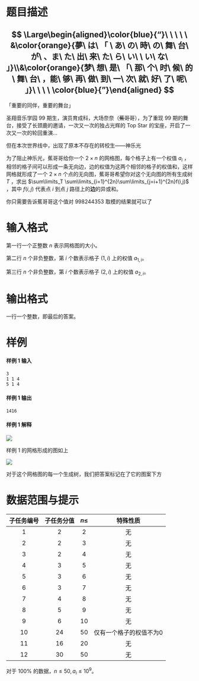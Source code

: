 
# 题目描述

$$
\Large\begin{aligned}\color{blue}{“}\ \ \ \ \ &\color{orange}{夢\ は\ 「 \ あ\ の\ 時\ の\ 舞\ 台\ が\ 、ま\ た\ 出\ 来\ た\ ら\ い\ \ い\ な\ 」}\\&\color{orange}{梦\ 想\ 是\ 「\ 那\ 个\ 时\ 候\ 的\ 舞\ 台\ ，能\ 够\ 再\ 做\ 到\ 一\ 次\ 就\ 好\ 了\ 呢\ 」}\ \ \ \ \color{blue}{”}\end{aligned}
$$
---
「重要的同伴，重要的舞台」

圣翔音乐学园 $99$ 期生，演员育成科，大场奈奈（~~蕉哥哥~~），为了重现 $99$ 期的舞台，接受了长颈鹿的邀请，一次又一次的独占光辉的 $\mathrm {Top \ Star}$ 的宝座，开启了一次又一次的轮回重演...

但在本次世界线中，出现了原本不存在的转校生——神乐光

为了阻止神乐光，蕉哥哥给你一个 $2\times n$ 的网格图，每个格子上有一个权值 $a_i$ ，相邻的格子间可以形成一条无向边，边的权值为这两个相邻的格子的权值和，这样网格就形成了一个 $2\times n$ 个点的无向图，蕉哥哥希望你对这个无向图的所有生成树 $T$ ，求出 $\sum\limits_T \sum\limits_{i=1}^{2n}\sum\limits_{j=i+1}^{2n}f(i,j)$ ，其中 $f(i,j)$ 代表点 $i$ 到点 $j$ 路径上的**边**的异或和。

你只需要告诉蕉哥哥这个值对 $998244353$ 取模的结果就可以了

# 输入格式

第一行一个正整数 $n$ 表示网格图的大小。

第二行 $n$ 个非负整数，第 $i$ 个数表示格子 $(1,i)$ 上的权值 $a_{1,i}$。

第三行 $n$ 个非负整数，第 $i$ 个数表示格子 $(2,i)$ 上的权值 $a_{2,i}$。

# 输出格式

一行一个整数，即最后的答案。

# 样例

#### 样例 1 输入
```plain
3
1 1 4
5 1 4
```

#### 样例 1 输出
```plain
1416
```

#### 样例 1 解释
![](/source/guoj/1176/img/aHR0cHM6Ly9pLmxvbGkubmV0LzIwMTkvMDYvMDQvNWNmNjJiNzlkMjE4NjQxNDU5LnBuZw==.png)

样例 $1$ 的网格形成的图如上

![](/source/guoj/1176/img/aHR0cHM6Ly9pLmxvbGkubmV0LzIwMTkvMDYvMDQvNWNmNjJiNzllOWI4ZTkyMTk0LnBuZw==.png)

对于这个网格图的每一个生成树，我们把答案标记在了它的图案下方

# 数据范围与提示

| 子任务编号 | 子任务分值 | $n\le$ |         特殊性质          |
| :--------: | :--------: | :----: | :-----------------------: |
|    $1$     |    $2$<!---->     |  $2$   |        无                   |
|    $2$<!---->     |    $2$     |  $3$   |                无           |
|    $3$     |    $2$<!---->     |  $4$   |          无                 |
|    $4$     |    $3$     |  $5$   |                  无         |
|    $5$     |    $3$<!---->     |  $6$   |            无               |
|    $6$     |    $3$     |  $7$   |                    无       |
|    $7$     |    $4$     |  $8$   |                     无      |
|    $8$     |    $5$     |  $9$   |                      无     |
|    $9$    |    $6$     |  $10$  |                        无   |
|    $10$    |    $24$    |  $50$  | 仅有一个格子的权值不为$0$ |
|    $11$    |    $16$    |  $20$  |                         无  |
|    $12$    |    $30$    |  $50$  |                          无 |

对于 $100\%$ 的数据，$n\le 50,a_i\le 10^9$。

